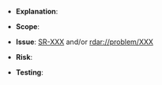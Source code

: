 - **Explanation**: <!-- Please provide a brief but clear explanation of the issue fixed. -->

- **Scope**: <!-- Please describe the scope of impact of the change.  -->

- **Issue**: [SR-XXX](https://bugs.swift.org/browse/SR-XXX) and/or [rdar://problem/XXX](rdar://problem/XXX)

- **Risk**: <!-- The risk of taking the change, "Low", "Medium", etc., with simple rationale. -->

- **Testing**: <!-- What testing was done, added, to make sure the change is tested. -->

<!-- Once the PR is created, please assign to someone to do code review and sign off on change -->

<!-- Afterwards, assign to the release manager (tkremenek) for approval. -->
